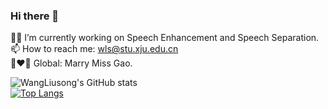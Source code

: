 ### Hi there 👋

<!--
**WangLiusong/WangLiusong** is a ✨ _special_ ✨ repository because its `README.md` (this file) appears on your GitHub profile.


- 🧑‍💻 I’m currently working on Speech Enhancement and Speech Separation ...
- 📫 How to reach me: wls@stu.xju.edu.cn ...
- 👩‍❤️‍👨 Global: Marry Miss Gao.
-->
🧑‍💻 I’m currently working on Speech Enhancement and Speech Separation.  
📫 How to reach me: wls@stu.xju.edu.cn   
👩‍❤️‍👨 Global: Marry Miss Gao.  

![WangLiusong's GitHub stats](https://github-readme-stats.vercel.app/api?username=wangliusong&show_icons=true&theme=dark)  
[![Top Langs](https://github-readme-stats.vercel.app/api/top-langs/?username=wangliusong&layout=compact)](https://github.com/wangliusong/github-readme-stats)
